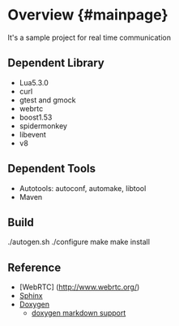 Overview                        {#mainpage}
=============================
It's a sample project for real time communication

Dependent Library
----------------------------
* Lua5.3.0
* curl
* gtest and gmock
* webrtc
* boost1.53
* spidermonkey
* libevent
* v8

Dependent Tools
----------------------------
* Autotools: autoconf, automake, libtool
* Maven


Build
-------------------------------
./autogen.sh
./configure
make
make install


Reference
------------------------------
* [WebRTC] (http://www.webrtc.org/)
* [Sphinx](http://sphinx-doc.org/index.html)
* [Doxygen](http://www.stack.nl/~dimitri/doxygen/index.html)
  * [doxygen markdown support](http://www.stack.nl/~dimitri/doxygen/manual/markdown.html#md_page_header)
